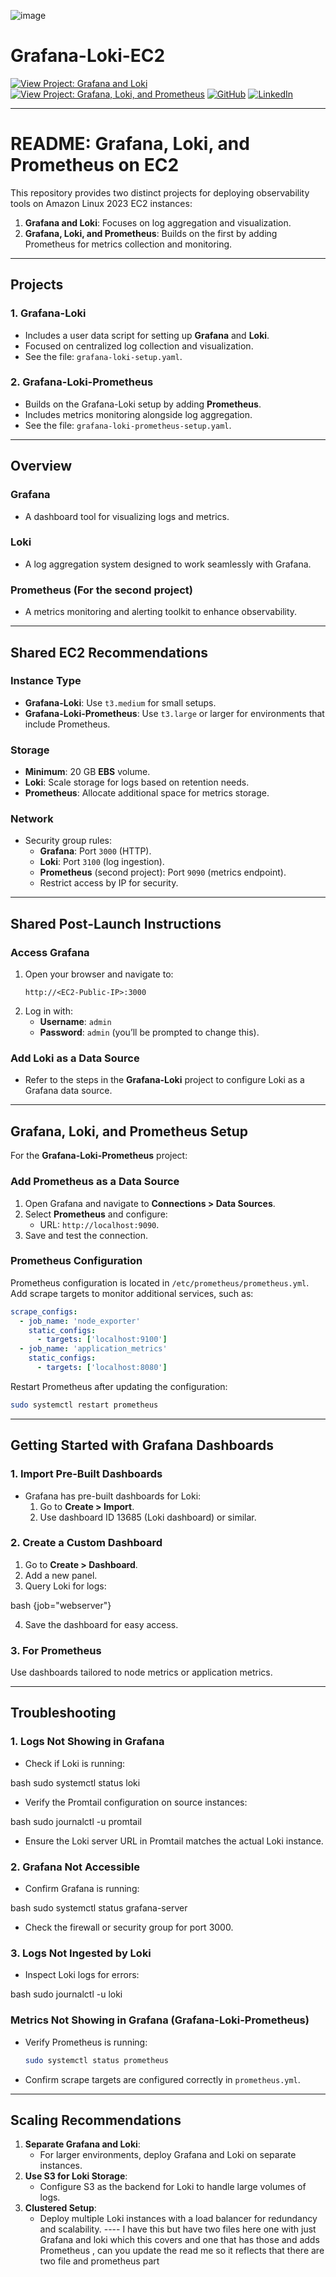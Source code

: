 ![image](https://github.com/user-attachments/assets/39e53100-f9cd-4e76-96e1-ac586eb621db)

# Grafana-Loki-EC2

[![View Project: Grafana and Loki](https://img.shields.io/badge/View%20Project-Grafana%20and%20Loki-brightgreen)](https://github.com/derrickSh43/Grafana-Loki-EC2)
[![View Project: Grafana, Loki, and Prometheus](https://img.shields.io/badge/View%20Project-Grafana%2C%20Loki%2C%20Prometheus-blue)](https://github.com/derrickSh43/Grafana-Loki-Prometheus-EC2)
[![GitHub](https://img.shields.io/badge/GitHub-Profile-informational?style=flat&logo=github&logoColor=white&color=blue)](https://github.com/derrickSh43)
[![LinkedIn](https://img.shields.io/badge/LinkedIn-Profile-blue?style=flat&logo=linkedin&logoColor=white)](https://www.linkedin.com/in/derrick-weil-11726253)

---

# **README: Grafana, Loki, and Prometheus on EC2**

This repository provides two distinct projects for deploying observability tools on Amazon Linux 2023 EC2 instances:

1. **Grafana and Loki**: Focuses on log aggregation and visualization.
2. **Grafana, Loki, and Prometheus**: Builds on the first by adding Prometheus for metrics collection and monitoring.

---

## **Projects**

### 1. **Grafana-Loki**  
   - Includes a user data script for setting up **Grafana** and **Loki**.  
   - Focused on centralized log collection and visualization.  
   - See the file: `grafana-loki-setup.yaml`.

### 2. **Grafana-Loki-Prometheus**  
   - Builds on the Grafana-Loki setup by adding **Prometheus**.  
   - Includes metrics monitoring alongside log aggregation.  
   - See the file: `grafana-loki-prometheus-setup.yaml`.  

---

## **Overview**

### **Grafana**
- A dashboard tool for visualizing logs and metrics.

### **Loki**
- A log aggregation system designed to work seamlessly with Grafana.

### **Prometheus** (For the second project)
- A metrics monitoring and alerting toolkit to enhance observability.

---

## **Shared EC2 Recommendations**

### **Instance Type**
- **Grafana-Loki**: Use `t3.medium` for small setups.  
- **Grafana-Loki-Prometheus**: Use `t3.large` or larger for environments that include Prometheus.

### **Storage**
- **Minimum**: 20 GB **EBS** volume.
- **Loki**: Scale storage for logs based on retention needs.
- **Prometheus**: Allocate additional space for metrics storage.

### **Network**
- Security group rules:
  - **Grafana**: Port `3000` (HTTP).
  - **Loki**: Port `3100` (log ingestion).
  - **Prometheus** (second project): Port `9090` (metrics endpoint).
  - Restrict access by IP for security.

---

## **Shared Post-Launch Instructions**

### **Access Grafana**
1. Open your browser and navigate to:
   ```
   http://<EC2-Public-IP>:3000
   ```
2. Log in with:
   - **Username**: `admin`
   - **Password**: `admin` (you’ll be prompted to change this).

### **Add Loki as a Data Source**
- Refer to the steps in the **Grafana-Loki** project to configure Loki as a Grafana data source.

---

## **Grafana, Loki, and Prometheus Setup**

For the **Grafana-Loki-Prometheus** project:

### Add Prometheus as a Data Source
1. Open Grafana and navigate to **Connections > Data Sources**.
2. Select **Prometheus** and configure:
   - URL: `http://localhost:9090`.
3. Save and test the connection.

### Prometheus Configuration
Prometheus configuration is located in `/etc/prometheus/prometheus.yml`. Add scrape targets to monitor additional services, such as:

```yaml
scrape_configs:
  - job_name: 'node_exporter'
    static_configs:
      - targets: ['localhost:9100']
  - job_name: 'application_metrics'
    static_configs:
      - targets: ['localhost:8080']
```

Restart Prometheus after updating the configuration:
```bash
sudo systemctl restart prometheus
```

---

## **Getting Started with Grafana Dashboards**

### **1. Import Pre-Built Dashboards**
- Grafana has pre-built dashboards for Loki:
  1. Go to **Create > Import**.
  2. Use dashboard ID 13685 (Loki dashboard) or similar.

### **2. Create a Custom Dashboard**
1. Go to **Create > Dashboard**.
2. Add a new panel.
3. Query Loki for logs:
   
bash
   {job="webserver"}

4. Save the dashboard for easy access.

### **3. For Prometheus**
Use dashboards tailored to node metrics or application metrics.

---

## **Troubleshooting**

### **1. Logs Not Showing in Grafana**
- Check if Loki is running:
  
bash
  sudo systemctl status loki

- Verify the Promtail configuration on source instances:
  
bash
  sudo journalctl -u promtail

- Ensure the Loki server URL in Promtail matches the actual Loki instance.

### **2. Grafana Not Accessible**
- Confirm Grafana is running:
  
bash
  sudo systemctl status grafana-server

- Check the firewall or security group for port 3000.

### **3. Logs Not Ingested by Loki**
- Inspect Loki logs for errors:
  
bash
  sudo journalctl -u loki

### Metrics Not Showing in Grafana (Grafana-Loki-Prometheus)
- Verify Prometheus is running:
  ```bash
  sudo systemctl status prometheus
  ```
- Confirm scrape targets are configured correctly in `prometheus.yml`.
---

## **Scaling Recommendations**

1. **Separate Grafana and Loki**:
   - For larger environments, deploy Grafana and Loki on separate instances.
2. **Use S3 for Loki Storage**:
   - Configure S3 as the backend for Loki to handle large volumes of logs.
3. **Clustered Setup**:
   - Deploy multiple Loki instances with a load balancer for redundancy and scalability. ---- I have this but have two files here one with just Grafana and loki which this covers and one that has those and adds Prometheus , can you update the read me so it reflects that there are two file and prometheus part
